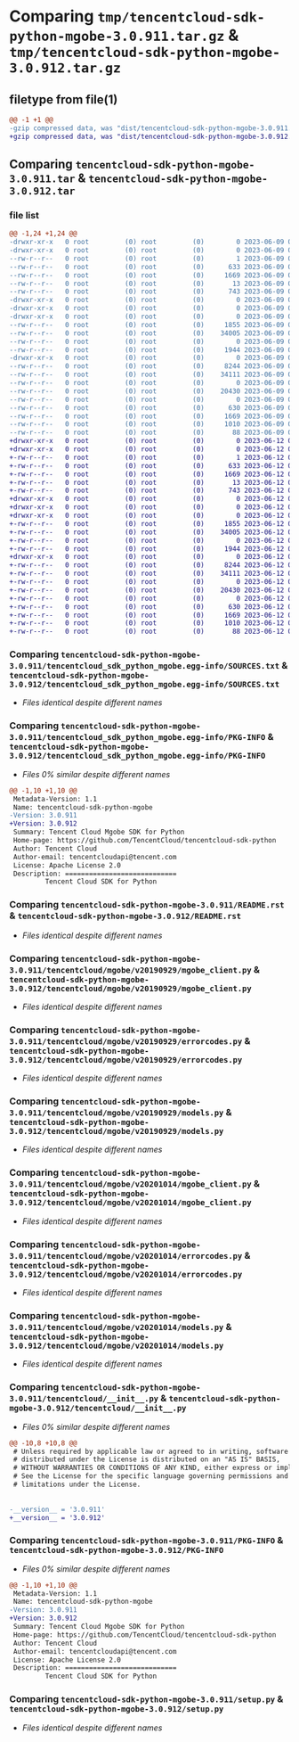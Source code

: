 # Comparing `tmp/tencentcloud-sdk-python-mgobe-3.0.911.tar.gz` & `tmp/tencentcloud-sdk-python-mgobe-3.0.912.tar.gz`

## filetype from file(1)

```diff
@@ -1 +1 @@
-gzip compressed data, was "dist/tencentcloud-sdk-python-mgobe-3.0.911.tar", last modified: Fri Jun  9 02:22:53 2023, max compression
+gzip compressed data, was "dist/tencentcloud-sdk-python-mgobe-3.0.912.tar", last modified: Mon Jun 12 03:07:30 2023, max compression
```

## Comparing `tencentcloud-sdk-python-mgobe-3.0.911.tar` & `tencentcloud-sdk-python-mgobe-3.0.912.tar`

### file list

```diff
@@ -1,24 +1,24 @@
-drwxr-xr-x   0 root         (0) root         (0)        0 2023-06-09 02:22:53.000000 tencentcloud-sdk-python-mgobe-3.0.911/
-drwxr-xr-x   0 root         (0) root         (0)        0 2023-06-09 02:22:53.000000 tencentcloud-sdk-python-mgobe-3.0.911/tencentcloud_sdk_python_mgobe.egg-info/
--rw-r--r--   0 root         (0) root         (0)        1 2023-06-09 02:22:53.000000 tencentcloud-sdk-python-mgobe-3.0.911/tencentcloud_sdk_python_mgobe.egg-info/dependency_links.txt
--rw-r--r--   0 root         (0) root         (0)      633 2023-06-09 02:22:53.000000 tencentcloud-sdk-python-mgobe-3.0.911/tencentcloud_sdk_python_mgobe.egg-info/SOURCES.txt
--rw-r--r--   0 root         (0) root         (0)     1669 2023-06-09 02:22:53.000000 tencentcloud-sdk-python-mgobe-3.0.911/tencentcloud_sdk_python_mgobe.egg-info/PKG-INFO
--rw-r--r--   0 root         (0) root         (0)       13 2023-06-09 02:22:53.000000 tencentcloud-sdk-python-mgobe-3.0.911/tencentcloud_sdk_python_mgobe.egg-info/top_level.txt
--rw-r--r--   0 root         (0) root         (0)      743 2023-06-09 02:22:53.000000 tencentcloud-sdk-python-mgobe-3.0.911/README.rst
-drwxr-xr-x   0 root         (0) root         (0)        0 2023-06-09 02:22:53.000000 tencentcloud-sdk-python-mgobe-3.0.911/tencentcloud/
-drwxr-xr-x   0 root         (0) root         (0)        0 2023-06-09 02:22:53.000000 tencentcloud-sdk-python-mgobe-3.0.911/tencentcloud/mgobe/
-drwxr-xr-x   0 root         (0) root         (0)        0 2023-06-09 02:22:53.000000 tencentcloud-sdk-python-mgobe-3.0.911/tencentcloud/mgobe/v20190929/
--rw-r--r--   0 root         (0) root         (0)     1855 2023-06-09 02:22:53.000000 tencentcloud-sdk-python-mgobe-3.0.911/tencentcloud/mgobe/v20190929/mgobe_client.py
--rw-r--r--   0 root         (0) root         (0)    34005 2023-06-09 02:22:53.000000 tencentcloud-sdk-python-mgobe-3.0.911/tencentcloud/mgobe/v20190929/errorcodes.py
--rw-r--r--   0 root         (0) root         (0)        0 2023-06-09 02:22:53.000000 tencentcloud-sdk-python-mgobe-3.0.911/tencentcloud/mgobe/v20190929/__init__.py
--rw-r--r--   0 root         (0) root         (0)     1944 2023-06-09 02:22:53.000000 tencentcloud-sdk-python-mgobe-3.0.911/tencentcloud/mgobe/v20190929/models.py
-drwxr-xr-x   0 root         (0) root         (0)        0 2023-06-09 02:22:53.000000 tencentcloud-sdk-python-mgobe-3.0.911/tencentcloud/mgobe/v20201014/
--rw-r--r--   0 root         (0) root         (0)     8244 2023-06-09 02:22:53.000000 tencentcloud-sdk-python-mgobe-3.0.911/tencentcloud/mgobe/v20201014/mgobe_client.py
--rw-r--r--   0 root         (0) root         (0)    34111 2023-06-09 02:22:53.000000 tencentcloud-sdk-python-mgobe-3.0.911/tencentcloud/mgobe/v20201014/errorcodes.py
--rw-r--r--   0 root         (0) root         (0)        0 2023-06-09 02:22:53.000000 tencentcloud-sdk-python-mgobe-3.0.911/tencentcloud/mgobe/v20201014/__init__.py
--rw-r--r--   0 root         (0) root         (0)    20430 2023-06-09 02:22:53.000000 tencentcloud-sdk-python-mgobe-3.0.911/tencentcloud/mgobe/v20201014/models.py
--rw-r--r--   0 root         (0) root         (0)        0 2023-06-09 02:22:53.000000 tencentcloud-sdk-python-mgobe-3.0.911/tencentcloud/mgobe/__init__.py
--rw-r--r--   0 root         (0) root         (0)      630 2023-06-09 02:22:53.000000 tencentcloud-sdk-python-mgobe-3.0.911/tencentcloud/__init__.py
--rw-r--r--   0 root         (0) root         (0)     1669 2023-06-09 02:22:53.000000 tencentcloud-sdk-python-mgobe-3.0.911/PKG-INFO
--rw-r--r--   0 root         (0) root         (0)     1010 2023-06-09 02:22:53.000000 tencentcloud-sdk-python-mgobe-3.0.911/setup.py
--rw-r--r--   0 root         (0) root         (0)       88 2023-06-09 02:22:53.000000 tencentcloud-sdk-python-mgobe-3.0.911/setup.cfg
+drwxr-xr-x   0 root         (0) root         (0)        0 2023-06-12 03:07:30.000000 tencentcloud-sdk-python-mgobe-3.0.912/
+drwxr-xr-x   0 root         (0) root         (0)        0 2023-06-12 03:07:30.000000 tencentcloud-sdk-python-mgobe-3.0.912/tencentcloud_sdk_python_mgobe.egg-info/
+-rw-r--r--   0 root         (0) root         (0)        1 2023-06-12 03:07:30.000000 tencentcloud-sdk-python-mgobe-3.0.912/tencentcloud_sdk_python_mgobe.egg-info/dependency_links.txt
+-rw-r--r--   0 root         (0) root         (0)      633 2023-06-12 03:07:30.000000 tencentcloud-sdk-python-mgobe-3.0.912/tencentcloud_sdk_python_mgobe.egg-info/SOURCES.txt
+-rw-r--r--   0 root         (0) root         (0)     1669 2023-06-12 03:07:30.000000 tencentcloud-sdk-python-mgobe-3.0.912/tencentcloud_sdk_python_mgobe.egg-info/PKG-INFO
+-rw-r--r--   0 root         (0) root         (0)       13 2023-06-12 03:07:30.000000 tencentcloud-sdk-python-mgobe-3.0.912/tencentcloud_sdk_python_mgobe.egg-info/top_level.txt
+-rw-r--r--   0 root         (0) root         (0)      743 2023-06-12 03:07:30.000000 tencentcloud-sdk-python-mgobe-3.0.912/README.rst
+drwxr-xr-x   0 root         (0) root         (0)        0 2023-06-12 03:07:30.000000 tencentcloud-sdk-python-mgobe-3.0.912/tencentcloud/
+drwxr-xr-x   0 root         (0) root         (0)        0 2023-06-12 03:07:30.000000 tencentcloud-sdk-python-mgobe-3.0.912/tencentcloud/mgobe/
+drwxr-xr-x   0 root         (0) root         (0)        0 2023-06-12 03:07:30.000000 tencentcloud-sdk-python-mgobe-3.0.912/tencentcloud/mgobe/v20190929/
+-rw-r--r--   0 root         (0) root         (0)     1855 2023-06-12 03:07:30.000000 tencentcloud-sdk-python-mgobe-3.0.912/tencentcloud/mgobe/v20190929/mgobe_client.py
+-rw-r--r--   0 root         (0) root         (0)    34005 2023-06-12 03:07:30.000000 tencentcloud-sdk-python-mgobe-3.0.912/tencentcloud/mgobe/v20190929/errorcodes.py
+-rw-r--r--   0 root         (0) root         (0)        0 2023-06-12 03:07:30.000000 tencentcloud-sdk-python-mgobe-3.0.912/tencentcloud/mgobe/v20190929/__init__.py
+-rw-r--r--   0 root         (0) root         (0)     1944 2023-06-12 03:07:30.000000 tencentcloud-sdk-python-mgobe-3.0.912/tencentcloud/mgobe/v20190929/models.py
+drwxr-xr-x   0 root         (0) root         (0)        0 2023-06-12 03:07:30.000000 tencentcloud-sdk-python-mgobe-3.0.912/tencentcloud/mgobe/v20201014/
+-rw-r--r--   0 root         (0) root         (0)     8244 2023-06-12 03:07:30.000000 tencentcloud-sdk-python-mgobe-3.0.912/tencentcloud/mgobe/v20201014/mgobe_client.py
+-rw-r--r--   0 root         (0) root         (0)    34111 2023-06-12 03:07:30.000000 tencentcloud-sdk-python-mgobe-3.0.912/tencentcloud/mgobe/v20201014/errorcodes.py
+-rw-r--r--   0 root         (0) root         (0)        0 2023-06-12 03:07:30.000000 tencentcloud-sdk-python-mgobe-3.0.912/tencentcloud/mgobe/v20201014/__init__.py
+-rw-r--r--   0 root         (0) root         (0)    20430 2023-06-12 03:07:30.000000 tencentcloud-sdk-python-mgobe-3.0.912/tencentcloud/mgobe/v20201014/models.py
+-rw-r--r--   0 root         (0) root         (0)        0 2023-06-12 03:07:30.000000 tencentcloud-sdk-python-mgobe-3.0.912/tencentcloud/mgobe/__init__.py
+-rw-r--r--   0 root         (0) root         (0)      630 2023-06-12 03:07:30.000000 tencentcloud-sdk-python-mgobe-3.0.912/tencentcloud/__init__.py
+-rw-r--r--   0 root         (0) root         (0)     1669 2023-06-12 03:07:30.000000 tencentcloud-sdk-python-mgobe-3.0.912/PKG-INFO
+-rw-r--r--   0 root         (0) root         (0)     1010 2023-06-12 03:07:30.000000 tencentcloud-sdk-python-mgobe-3.0.912/setup.py
+-rw-r--r--   0 root         (0) root         (0)       88 2023-06-12 03:07:30.000000 tencentcloud-sdk-python-mgobe-3.0.912/setup.cfg
```

### Comparing `tencentcloud-sdk-python-mgobe-3.0.911/tencentcloud_sdk_python_mgobe.egg-info/SOURCES.txt` & `tencentcloud-sdk-python-mgobe-3.0.912/tencentcloud_sdk_python_mgobe.egg-info/SOURCES.txt`

 * *Files identical despite different names*

### Comparing `tencentcloud-sdk-python-mgobe-3.0.911/tencentcloud_sdk_python_mgobe.egg-info/PKG-INFO` & `tencentcloud-sdk-python-mgobe-3.0.912/tencentcloud_sdk_python_mgobe.egg-info/PKG-INFO`

 * *Files 0% similar despite different names*

```diff
@@ -1,10 +1,10 @@
 Metadata-Version: 1.1
 Name: tencentcloud-sdk-python-mgobe
-Version: 3.0.911
+Version: 3.0.912
 Summary: Tencent Cloud Mgobe SDK for Python
 Home-page: https://github.com/TencentCloud/tencentcloud-sdk-python
 Author: Tencent Cloud
 Author-email: tencentcloudapi@tencent.com
 License: Apache License 2.0
 Description: ============================
         Tencent Cloud SDK for Python
```

### Comparing `tencentcloud-sdk-python-mgobe-3.0.911/README.rst` & `tencentcloud-sdk-python-mgobe-3.0.912/README.rst`

 * *Files identical despite different names*

### Comparing `tencentcloud-sdk-python-mgobe-3.0.911/tencentcloud/mgobe/v20190929/mgobe_client.py` & `tencentcloud-sdk-python-mgobe-3.0.912/tencentcloud/mgobe/v20190929/mgobe_client.py`

 * *Files identical despite different names*

### Comparing `tencentcloud-sdk-python-mgobe-3.0.911/tencentcloud/mgobe/v20190929/errorcodes.py` & `tencentcloud-sdk-python-mgobe-3.0.912/tencentcloud/mgobe/v20190929/errorcodes.py`

 * *Files identical despite different names*

### Comparing `tencentcloud-sdk-python-mgobe-3.0.911/tencentcloud/mgobe/v20190929/models.py` & `tencentcloud-sdk-python-mgobe-3.0.912/tencentcloud/mgobe/v20190929/models.py`

 * *Files identical despite different names*

### Comparing `tencentcloud-sdk-python-mgobe-3.0.911/tencentcloud/mgobe/v20201014/mgobe_client.py` & `tencentcloud-sdk-python-mgobe-3.0.912/tencentcloud/mgobe/v20201014/mgobe_client.py`

 * *Files identical despite different names*

### Comparing `tencentcloud-sdk-python-mgobe-3.0.911/tencentcloud/mgobe/v20201014/errorcodes.py` & `tencentcloud-sdk-python-mgobe-3.0.912/tencentcloud/mgobe/v20201014/errorcodes.py`

 * *Files identical despite different names*

### Comparing `tencentcloud-sdk-python-mgobe-3.0.911/tencentcloud/mgobe/v20201014/models.py` & `tencentcloud-sdk-python-mgobe-3.0.912/tencentcloud/mgobe/v20201014/models.py`

 * *Files identical despite different names*

### Comparing `tencentcloud-sdk-python-mgobe-3.0.911/tencentcloud/__init__.py` & `tencentcloud-sdk-python-mgobe-3.0.912/tencentcloud/__init__.py`

 * *Files 0% similar despite different names*

```diff
@@ -10,8 +10,8 @@
 # Unless required by applicable law or agreed to in writing, software
 # distributed under the License is distributed on an "AS IS" BASIS,
 # WITHOUT WARRANTIES OR CONDITIONS OF ANY KIND, either express or implied.
 # See the License for the specific language governing permissions and
 # limitations under the License.
 
 
-__version__ = '3.0.911'
+__version__ = '3.0.912'
```

### Comparing `tencentcloud-sdk-python-mgobe-3.0.911/PKG-INFO` & `tencentcloud-sdk-python-mgobe-3.0.912/PKG-INFO`

 * *Files 0% similar despite different names*

```diff
@@ -1,10 +1,10 @@
 Metadata-Version: 1.1
 Name: tencentcloud-sdk-python-mgobe
-Version: 3.0.911
+Version: 3.0.912
 Summary: Tencent Cloud Mgobe SDK for Python
 Home-page: https://github.com/TencentCloud/tencentcloud-sdk-python
 Author: Tencent Cloud
 Author-email: tencentcloudapi@tencent.com
 License: Apache License 2.0
 Description: ============================
         Tencent Cloud SDK for Python
```

### Comparing `tencentcloud-sdk-python-mgobe-3.0.911/setup.py` & `tencentcloud-sdk-python-mgobe-3.0.912/setup.py`

 * *Files identical despite different names*

